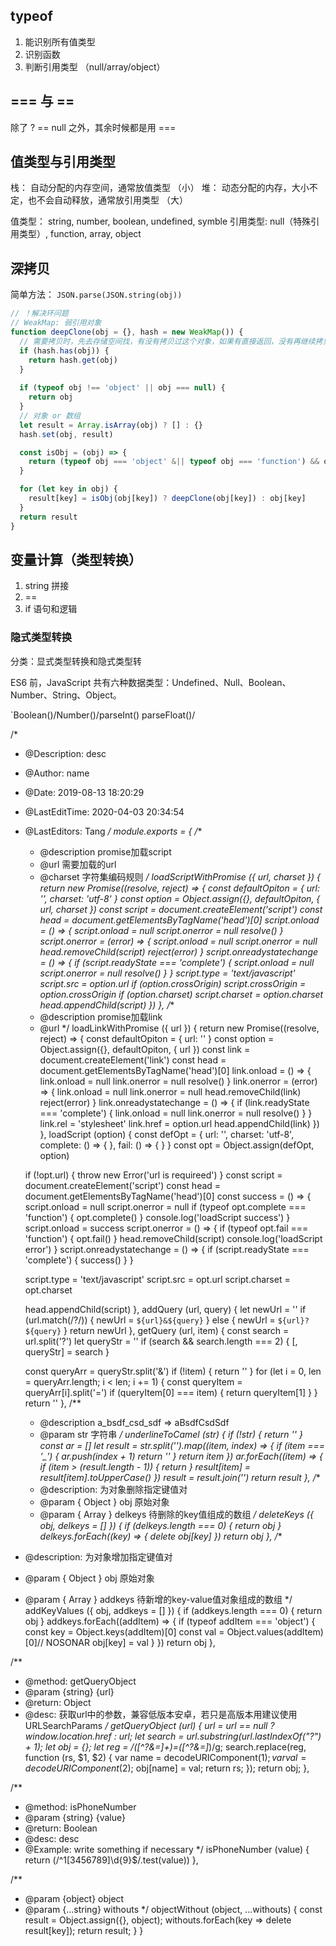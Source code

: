 ## typeof
1. 能识别所有值类型
2. 识别函数
3. 判断引用类型 （null/array/object）

## === 与 ==
除了 ? == null 之外，其余时候都是用 ===


## 值类型与引用类型
栈： 自动分配的内存空间，通常放值类型 （小）
堆： 动态分配的内存，大小不定，也不会自动释放，通常放引用类型 （大）

值类型： string, number, boolean, undefined, symble
引用类型: null（特殊引用类型）, function, array, object

## 深拷贝

简单方法： `JSON.parse(JSON.string(obj))`

```js
// ！解决环问题
// WeakMap: 弱引用对象
function deepClone(obj = {}, hash = new WeakMap()) {
  // 需要拷贝时，先去存储空间找，有没有拷贝过这个对象，如果有直接返回，没有再继续拷贝 => 化解循环引用问题
  if (hash.has(obj)) {
    return hash.get(obj)
  }
  
  if (typeof obj !== 'object' || obj === null) {
    return obj
  }
  // 对象 or 数组
  let result = Array.isArray(obj) ? [] : {}
  hash.set(obj, result)

  const isObj = (obj) => {
    return (typeof obj === 'object' &|| typeof obj === 'function') && obj !== null
  }

  for (let key in obj) {
    result[key] = isObj(obj[key]) ? deepClone(obj[key]) : obj[key]
  }
  return result
}

```

## 变量计算（类型转换）

1. string 拼接
2. ==
3. if 语句和逻辑

### 隐式类型转换
分类：显式类型转换和隐式类型转

ES6 前，JavaScript 共有六种数据类型：Undefined、Null、Boolean、Number、String、Object。

`Boolean()/Number()/parseInt() parseFloat()/





/*
 * @Description: desc
 * @Author: name
 * @Date: 2019-08-13 18:20:29
 * @LastEditTime: 2020-04-03 20:34:54
 * @LastEditors: Tang
 */
module.exports = {
  /**
   * @description promise加载script
   * @url 需要加载的url
   * @charset 字符集编码规则
   */
  loadScriptWithPromise ({ url, charset }) {
    return new Promise((resolve, reject) => {
      const defaultOpiton = {
        url: '',
        charset: 'utf-8'
      }
      const option = Object.assign({}, defaultOpiton, {
        url,
        charset
      })
      const script = document.createElement('script')
      const head = document.getElementsByTagName('head')[0]
      script.onload = () => {
        script.onload = null
        script.onerror = null
        resolve()
      }
      script.onerror = (error) => {
        script.onload = null
        script.onerror = null
        head.removeChild(script)
        reject(error)
      }
      script.onreadystatechange = () => {
        if (script.readyState === 'complete') {
          script.onload = null
          script.onerror = null
          resolve()
        }
      }
      script.type = 'text/javascript'
      script.src = option.url
      if (option.crossOrigin) script.crossOrigin = option.crossOrigin
      if (option.charset) script.charset = option.charset
      head.appendChild(script)
    })
  },
  /**
   * @description promise加载link
   * @url
   */
  loadLinkWithPromise ({ url }) {
    return new Promise((resolve, reject) => {
      const defaultOpiton = {
        url: ''
      }
      const option = Object.assign({}, defaultOpiton, {
        url
      })
      const link = document.createElement('link')
      const head = document.getElementsByTagName('head')[0]
      link.onload = () => {
        link.onload = null
        link.onerror = null
        resolve()
      }
      link.onerror = (error) => {
        link.onload = null
        link.onerror = null
        head.removeChild(link)
        reject(error)
      }
      link.onreadystatechange = () => {
        if (link.readyState === 'complete') {
          link.onload = null
          link.onerror = null
          resolve()
        }
      }
      link.rel = 'stylesheet'
      link.href = option.url
      head.appendChild(link)
    })
  },
  loadScript (option) {
    const defOpt = {
      url: '',
      charset: 'utf-8',
      complete: () => { },
      fail: () => { }
    }
    const opt = Object.assign(defOpt, option)

    if (!opt.url) {
      throw new Error('url is requireed')
    }
    const script = document.createElement('script')
    const head = document.getElementsByTagName('head')[0]
    const success = () => {
      script.onload = null
      script.onerror = null
      if (typeof opt.complete === 'function') {
        opt.complete()
      }
      console.log('loadScript success')
    }
    script.onload = success
    script.onerror = () => {
      if (typeof opt.fail === 'function') {
        opt.fail()
      }
      head.removeChild(script)
      console.log('loadScript error')
    }
    script.onreadystatechange = () => {
      if (script.readyState === 'complete') {
        success()
      }
    }

    script.type = 'text/javascript'
    script.src = opt.url
    script.charset = opt.charset

    head.appendChild(script)
  },
  addQuery (url, query) {
    let newUrl = ''
    if (url.match(/\?/)) {
      newUrl = `${url}&${query}`
    } else {
      newUrl = `${url}?${query}`
    }
    return newUrl
  },
  getQuery (url, item) {
    const search = url.split('?')
    let queryStr = ''
    if (search && search.length === 2) {
      [, queryStr] = search
    }

    const queryArr = queryStr.split('&')
    if (!item) {
      return ''
    }
    for (let i = 0, len = queryArr.length; i < len; i += 1) {
      const queryItem = queryArr[i].split('=')
      if (queryItem[0] === item) {
        return queryItem[1]
      }
    }
    return ''
  },
  /**
   * @description a_bsdf_csd_sdf => aBsdfCsdSdf
   * @param str 字符串
   */
  underlineToCamel (str) {
    if (!str) {
      return ''
    }
    const ar = []
    let result = str.split('').map((item, index) => {
      if (item === '_') {
        ar.push(index + 1)
        return ''
      }
      return item
    })
    ar.forEach((item) => {
      if (item > (result.length - 1)) {
        return
      }
      result[item] = result[item].toUpperCase()
    })
    result = result.join('')
    return result
  },
  /**
    * @description: 为对象删除指定键值对
    * @param { Object } obj 原始对象
    * @param { Array } delkeys 待删除的key值组成的数组
    */
  deleteKeys ({ obj, delkeys = [] }) {
    if (delkeys.length === 0) {
      return obj
    }
    delkeys.forEach((key) => {
      delete obj[key]
    })
    return obj
  },
  /**
  * @description: 为对象增加指定键值对
  * @param { Object } obj 原始对象
  * @param { Array } addkeys 待新增的key-value值对象组成的数组
  */
  addKeyValues ({ obj, addkeys = [] }) {
    if (addkeys.length === 0) {
      return obj
    }
    addkeys.forEach((addItem) => {
      if (typeof addItem === 'object') {
        const key = Object.keys(addItem)[0]
        const val = Object.values(addItem)[0]// NOSONAR
        obj[key] = val
      }
    })
    return obj
  },

  /**
   * @method: getQueryObject
   * @param {string} {url}
   * @return: Object
   * @desc: 获取url中的参数，兼容低版本安卓，若只是高版本用建议使用URLSearchParams
   */
  getQueryObject (url) {
    url = url == null ? window.location.href : url;
    let search = url.substring(url.lastIndexOf("?") + 1);
    let obj = {};
    let reg = /([^?&=]+)=([^?&=]*)/g;
    search.replace(reg, function (rs, $1, $2) {
      var name = decodeURIComponent($1);
      var val = decodeURIComponent($2);
      obj[name] = val;
      return rs;
    });
    return obj;
  },

  /**
   * @method: isPhoneNumber
   * @param {string} {value}
   * @return: Boolean
   * @desc: desc
   * @Example: write something if necessary
   */
  isPhoneNumber (value) {
    return (/^1[3456789]\d{9}$/.test(value))
  },

  /**
   * @param {object} object 
   * @param  {...string} withouts 
   */
  objectWithout (object, ...withouts) {
    const result = Object.assign({}, object);
    withouts.forEach(key => delete result[key]);
    return result;
  }
}
